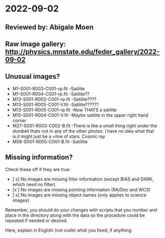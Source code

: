 # 2022-09-02

## Reviewed by:   Abigale Moen

## Raw image gallery: http://physics.mnstate.edu/feder_gallery/2022-09-02

## Unusual images?
+ M1-S001-R003-C001-rp.fit  -Satilite 
+ M1-S001-R004-C001-rp.fit  -Satilite??
+ M13-S001-R002-C001-rp.fit -Satilite????
+ M13-S001-R005-C001-V.fit  -Satilite??????
+ M13-S001-R005-C001-rp.fit  -Now THATS a satilite
+ M15-S001-R004-C001-V.fit  -Maybe satilite in the upper right hand corner
+ M27-S001-R003-C002-B.fit  -There is like a small thing right under the dumbell thats not in any of the other photos. I have no idea what that is.it might just be a +line of stars. Cosmic ray
+  M56-S001-R005-C001-B.fit   -Satillite


## Missing information?

Check these off if they are true:

- [ x] No images are missing filter information (except BIAS and DARK, which need no filter).
- [x ] No images are missing pointing information (RA/Dec and WCS)
- [ x] No images are missing object names (only applies to science images)


Remember, you should do your changes with scripts that you number and place in the
directory along with the data so the procedure could be repeated if needed or
desired.

Here, explain in English (not code) what you fixed, if anything.
